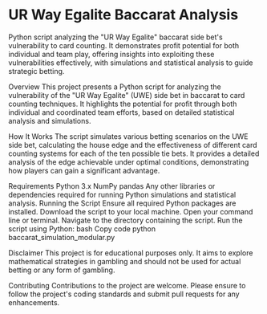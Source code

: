 # UR Way Egalite Baccarat Analysis
Python script analyzing the "UR Way Egalite" baccarat side bet's vulnerability to card counting. It demonstrates profit potential for both individual and team play, offering insights into exploiting these vulnerabilities effectively, with simulations and statistical analysis to guide strategic betting.

Overview
This project presents a Python script for analyzing the vulnerability of the "UR Way Egalite" (UWE) side bet in baccarat to card counting techniques. It highlights the potential for profit through both individual and coordinated team efforts, based on detailed statistical analysis and simulations.

How It Works
The script simulates various betting scenarios on the UWE side bet, calculating the house edge and the effectiveness of different card counting systems for each of the ten possible tie bets. It provides a detailed analysis of the edge achievable under optimal conditions, demonstrating how players can gain a significant advantage.

Requirements
Python 3.x
NumPy
pandas
Any other libraries or dependencies required for running Python simulations and statistical analysis.
Running the Script
Ensure all required Python packages are installed.
Download the script to your local machine.
Open your command line or terminal.
Navigate to the directory containing the script.
Run the script using Python:
bash
Copy code
python baccarat_simulation_modular.py

Disclaimer
This project is for educational purposes only. It aims to explore mathematical strategies in gambling and should not be used for actual betting or any form of gambling.

Contributing
Contributions to the project are welcome. Please ensure to follow the project's coding standards and submit pull requests for any enhancements.
